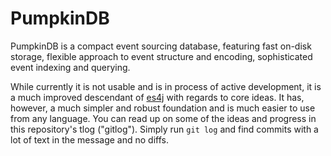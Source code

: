 PumpkinDB
=========

PumpkinDB is a compact event sourcing database, featuring fast on-disk storage,
flexible approach to event structure and encoding, sophisticated event indexing
and querying.

While currently it is not usable and is in process of active development, it is
a much improved descendant of [es4j](https://github.com/eventsourcing/es4j) with
regards to core ideas. It has, however, a much simpler and robust foundation and
is much easier to use from any language. You can read up on some of the ideas
and progress in this repository's tlog ("gitlog"). Simply run `git log` and find
commits with a lot of text in the message and no diffs. 
